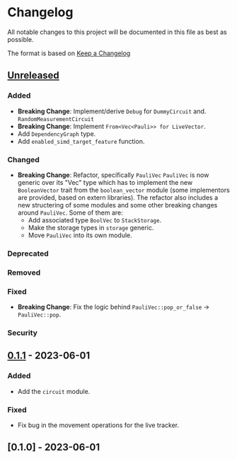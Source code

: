 # Changelog
All notable changes to this project will be documented in this file as best as possible.

The format is based on [Keep a Changelog](https://keepachangelog.com/en/1.0.0/)

## [Unreleased]
### Added
- **Breaking Change**: Implement/derive `Debug` for `DummyCircuit` and.
  `RandomMeasurementCircuit`
- **Breaking Change**: Implement `From<Vec<Pauli>> for LiveVector`.
- Add `DependencyGraph` type.
- Add `enabled_simd_target_feature` function.
### Changed
- **Breaking Change**: Refactor, specifically `PauliVec`
  `PauliVec` is now generic over its "Vec" type which has to implement the new
  `BooleanVector` trait from the `boolean_vector` module (some implementors are
  provided, based on extern libraries). The refactor also includes a new structering of
  some modules and some other breaking changes around `PauliVec`. Some of them are:
  - Add associated type `BoolVec` to `StackStorage`.
  - Make the storage types in `storage` generic.
  - Move `PauliVec` into its own module.
### Deprecated
### Removed
### Fixed
- **Breaking Change**: Fix the logic behind `PauliVec::pop_or_false` -> `PauliVec::pop`.
### Security

## [0.1.1] - 2023-06-01
### Added
- Add the `circuit` module.
### Fixed
- Fix bug in the movement operations for the live tracker.

## [0.1.0] - 2023-06-01

[Unreleased]: https://github.com/taeruh/pauli_tracker/compare/v0.1.1...HEAD
[0.1.1]: https://github.com/taeruh/pauli_tracker/compare/v0.1.0...v0.1.1
